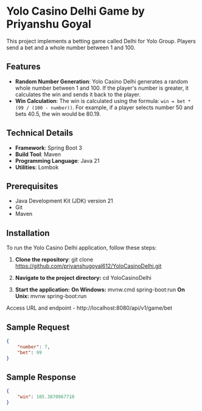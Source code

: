 # Yolo Casino Delhi Game by Priyanshu Goyal

This project implements a betting game called Delhi for Yolo Group. Players send a bet and a whole number between 1 and 100.

## Features
- **Random Number Generation**: Yolo Casino Delhi generates a random whole number between 1 and 100. If the player's number is greater, it calculates the win and sends it back to the player.
- **Win Calculation**: The win is calculated using the formula: `win = bet * (99 / (100 - number))`. For example, if a player selects number 50 and bets 40.5, the win would be 80.19.

## Technical Details
- **Framework**: Spring Boot 3
- **Build Tool**: Maven
- **Programming Language**: Java 21
- **Utilities**: Lombok

## Prerequisites
- Java Development Kit (JDK) version 21
- Git
- Maven

## Installation

To run the Yolo Casino Delhi application, follow these steps:

1. **Clone the repository**:
     git clone https://github.com/priyanshugoyal612/YoloCasinoDelhi.git

2. **Navigate to the project directory:**
cd YoloCasinoDelhi

3. **Start the application:**
      **On Windows:**
          mvnw.cmd spring-boot:run
      **On Unix:**
          mvnw spring-boot:run


Access URL and endpoint - http://localhost:8080/api/v1/game/bet

## Sample Request 

```json
{
    "number": 7,
    "bet": 99
}
```
## Sample Response
```json
{
    "win": 105.3870967710
}
```

